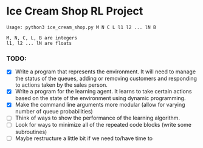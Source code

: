 # Ice Cream Shop RL Project

```
Usage: python3 ice_cream_shop.py M N C L l1 l2 ... lN B

M, N, C, L, B are integers
l1, l2 ... lN are floats
```

### TODO:
- [X] Write a program that represents the environment. It will need to manage the status of the queues, adding or removing customers and responding to actions taken by the sales person.
- [X] Write a program for the learning agent. It learns to take certain actions based on the state of the environment using dynamic programming.
- [X] Make the command line arguments more modular (allow for varying number of queue probabilities)
- [ ] Think of ways to show the performance of the learning algorithm.
- [ ] Look for ways to minimize all of the repeated code blocks (write some subroutines)
- [ ] Maybe restructure a little bit if we need to/have time to
